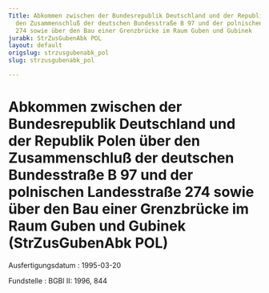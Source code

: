 ```yaml
---
Title: Abkommen zwischen der Bundesrepublik Deutschland und der Republik Polen über
  den Zusammenschluß der deutschen Bundesstraße B 97 und der polnischen Landesstraße
  274 sowie über den Bau einer Grenzbrücke im Raum Guben und Gubinek
jurabk: StrZusGubenAbk POL
layout: default
origslug: strzusgubenabk_pol
slug: strzusgubenabk_pol

---
```


# Abkommen zwischen der Bundesrepublik Deutschland und der Republik Polen über den Zusammenschluß der deutschen Bundesstraße B 97 und der polnischen Landesstraße 274 sowie über den Bau einer Grenzbrücke im Raum Guben und Gubinek (StrZusGubenAbk POL)

Ausfertigungsdatum
:   1995-03-20

Fundstelle
:   BGBl II: 1996, 844

